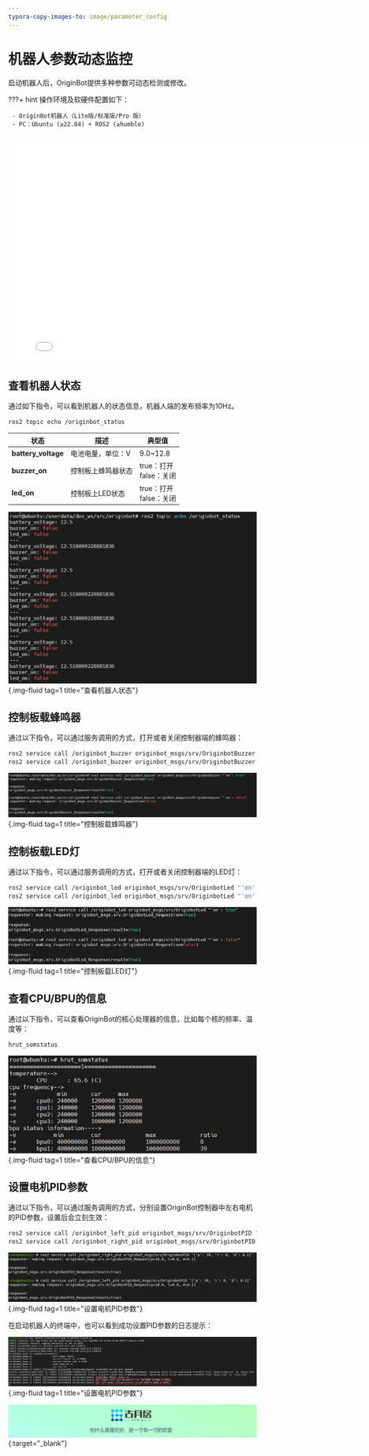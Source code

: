 ```yaml
---
typora-copy-images-to: image/parameter_config
---
```


# **机器人参数动态监控**

启动机器人后，OriginBot提供多种参数可动态检测或修改。



???+ hint
    操作环境及软硬件配置如下：
    

     - OriginBot机器人（Lite版/标准版/Pro 版）
     - PC：Ubuntu (≥22.04) + ROS2 (≥humble)



<iframe
  src="//player.bilibili.com/player.html?aid=516658213&bvid=BV1eg411a7A9&cid=866149913&page=15&autoplay=0"
  scrolling="no"
  border="0"
  width="800px"
  height="460px"
  frameborder="no"
  framespacing="0"
  allowfullscreen="true"
>
</iframe>



## **查看机器人状态**

通过如下指令，可以看到机器人的状态信息，机器人端的发布频率为10Hz。

```bash
ros2 topic echo /originbot_status
```

| 状态                | 描述               | 典型值                      |
| ------------------- | ------------------ | --------------------------- |
| **battery_voltage** | 电池电量，单位：V  | 9.0~12.8                    |
| **buzzer_on**       | 控制板上蜂鸣器状态 | true：打开<br />false：关闭 |
| **led_on**          | 控制板上LED状态    | true：打开<br />false：关闭 |

![img](../../assets/img/parameter_config/20220811102658.png){.img-fluid tag=1 title="查看机器人状态"}



## **控制板载蜂鸣器**

通过以下指令，可以通过服务调用的方式，打开或者关闭控制器端的蜂鸣器：

```bash
ros2 service call /originbot_buzzer originbot_msgs/srv/OriginbotBuzzer "'on': true"     ## 打开蜂鸣器
ros2 service call /originbot_buzzer originbot_msgs/srv/OriginbotBuzzer "'on': false"    ## 关闭蜂鸣器
```

![img](../../assets/img/parameter_config/20220811103849.png){.img-fluid tag=1 title="控制板载蜂鸣器"}



## **控制板载LED灯**

通过以下指令，可以通过服务调用的方式，打开或者关闭控制器端的LED灯：

```bash
ros2 service call /originbot_led originbot_msgs/srv/OriginbotLed "'on': true"      ## 打开LED
ros2 service call /originbot_led originbot_msgs/srv/OriginbotLed "'on': false"     ## 关闭LED
```

![image-20220822150809883](../../assets/img/parameter_config/image-20220822150809883.png){.img-fluid tag=1 title="控制板载LED灯"}



## **查看CPU/BPU的信息**

通过以下指令，可以查看OriginBot的核心处理器的信息，比如每个核的频率、温度等：

```bash
hrut_somstatus
```

![img](../../assets/img/parameter_config/20220812222045.png){.img-fluid tag=1 title="查看CPU/BPU的信息"}



## **设置电机PID参数**

通过以下指令，可以通过服务调用的方式，分别设置OriginBot控制器中左右电机的PID参数，设置后会立刻生效：

```bash
ros2 service call /originbot_left_pid originbot_msgs/srv/OriginbotPID "{'p': 10, 'i': 0, 'd': 0.1}"
ros2 service call /originbot_right_pid originbot_msgs/srv/OriginbotPID "{'p': 10, 'i': 0, 'd': 0.1}"
```

![image-20220926123533003](../../assets/img/parameter_config/image-20220926123533003.png){.img-fluid tag=1 title="设置电机PID参数"}



在启动机器人的终端中，也可以看到成功设置PID参数的日志提示：

![image-20220926123706712](../../assets/img/parameter_config/image-20220926123706712.png){.img-fluid tag=1 title="设置电机PID参数"}



[![图片1](../../assets/img/footer.png)](https://www.guyuehome.com/){:target="_blank"}

